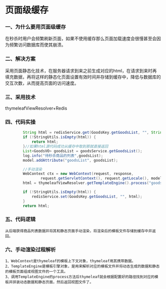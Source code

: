 # 页面级缓存
### 一、为什么要用页面级缓存
在秒杀时用户会频繁刷新页面，如果不使用缓存那么页面加载速度会很慢甚至会因为频繁访问数据库而使其崩溃。
### 二、解决方案
采用页面静态化技术，在服务器请求到来之前生成对应的html，在请求到来时再填充数据，再将这样的静态化页面设置有效时间并存储到缓存中，降低与数据库的交互次数，从而提高页面的访问速度。
### 三、采用技术
thymeleafViewResolver+Redis
### 四、代码实操
````java
		String html = redisService.get(GoodsKey.getGoodsList, "", String.class);//从缓存中获取html源代码
        if (!StringUtils.isEmpty(html)) {
            return html;
        }//如果html源代码成功从缓存中取到那就直接返回
        List<GoodsVO> goodsList = goodsService.getGoodsList();
        log.info("待秒杀商品的列表",goodsList);
        model.addAttribute("goodsList", goodsList);

        //手动渲染
        WebContext ctx = new WebContext(request, response,
                request.getServletContext(), request.getLocale(), model.asMap());
        html = thymeleafViewResolver.getTemplateEngine().process("goods_list", ctx);

        if (!StringUtils.isEmpty(html)) {
            redisService.set(GoodsKey.getGoodsList, "", html);
        }
        return html;
````
### 五、代码逻辑
```
从后端获得商品列表数据并将其和静态页面手动渲染，将渲染后的模板文件存储到缓存中并返回。
```
### 六、手动渲染过程解析
```
1、WebContext是thymeleaf的模板上下文对象，thymeleaf用其携带数据。
2、TemplateEngine是模板引擎对象，是用来解析对应的模板文件并将动态生成的数据和静态的模板页面组成视图文件的一个工具。
3、调用TemplateEngine的process方法后thymeleaf就会根据配置好的路径找到对应的模板并拼装动态数据和静态页面，然后返回视图文件了。